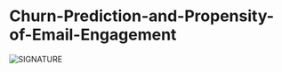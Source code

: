 # Churn-Prediction-and-Propensity-of-Email-Engagement

![SIGNATURE](https://user-images.githubusercontent.com/49710127/95311704-4622dc00-088e-11eb-92b5-21f5e7372cfe.PNG)
